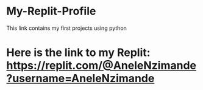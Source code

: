 # My-Replit-Profile
This link contains my first projects using python 
# Here is the link to my Replit: https://replit.com/@AneleNzimande?username=AneleNzimande
